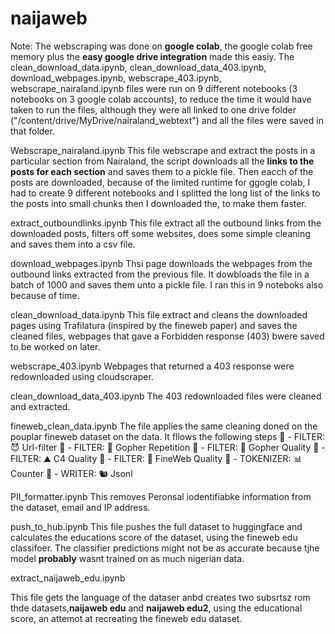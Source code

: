 # naijaweb

Note: The webscraping was done on **google colab**, the google colab free memory plus the **easy google drive integration** made this easiy. The clean_download_data.ipynb, clean_download_data_403.ipynb, download_webpages.ipynb, webscrape_403.ipynb, webscrape_nairaland.ipynb files were run on 9 different notebooks (3 notebooks on 3 google colab accounts), to reduce the time it would have taken to run the files, although they were all linked to one drive folder ("/content/drive/MyDrive/nairaland_webtext") and all the files were saved in that folder.

Webscrape_nairaland.ipynb
This file webscrape and extract the posts in a particular section from Nairaland, the script downloads all the **links to the posts for each section** and saves them to a pickle file. Then eacch of the posts are downloaded, because of the limited runtime for ggogle colab, I had to create 9 different notebooks and I splitted the long list of the links to the posts into small chunks then I downloaded the, to make them faster.

extract_outboundlinks.ipynb
This file extract all the outbound links from the downloaded posts, filters off some websites, does some simple cleaning and saves them into a csv file.

download_webpages.ipynb
Thsi page downloads the webpages from the outbound links extracted from the previous file. It dowbloads the file in a batch of 1000 and saves them unto a pickle file. I ran this in 9 noteboks also because of time.

clean_download_data.ipynb
This file extract and cleans the downloaded pages using Trafilatura (inspired by the fineweb paper) and saves the cleaned files, webpages that gave a Forbidden response (403) bwere saved to be worked on later.

webscrape_403.ipynb
Webpages that returned a 403 response were redownloaded using cloudscraper.

clean_download_data_403.ipynb
The 403 redownloaded files were cleaned and extracted.

fineweb_clean_data.ipynb
The file applies the same cleaning doned on the pouplar fineweb dataset on the data. 
It fllows the following steps
🔻 - FILTER: 😈 Url-filter
🔻 - FILTER: 👯 Gopher Repetition
🔻 - FILTER: 🥇 Gopher Quality
🔻 - FILTER: ⛰ C4 Quality
🔻 - FILTER: 🍷 FineWeb Quality
🔢 - TOKENIZER: 📊 Counter
💽 - WRITER: 🐿 Jsonl

PII_formatter.ipynb
This removes Peronsal iodentifiabke information from the dataset, email and IP address.

push_to_hub.ipynb
This file pushes the full dataset to huggingface and calculates the educations score of the dataset, using the fineweb edu classifoer. The classifier predictions might not be as accurate because tjhe model **probably** wasnt trained on as much nigerian data.

extract_naijaweb_edu.ipynb

This file gets the language of the dataser anbd creates two subsrtsz rom thde datasets,**naijaweb edu** and **naijaweb edu2**, using the educational score, an attemot at recreating the fineweb edu dataset.







